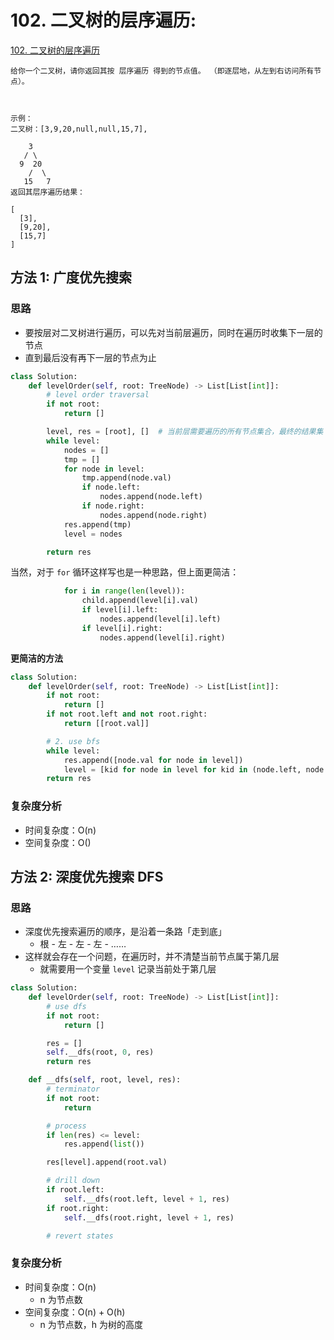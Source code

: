 # 102. 二叉树的层序遍历: 

[102. 二叉树的层序遍历](https://leetcode-cn.com/problems/binary-tree-level-order-traversal/)

```
给你一个二叉树，请你返回其按 层序遍历 得到的节点值。 （即逐层地，从左到右访问所有节点）。

 

示例：
二叉树：[3,9,20,null,null,15,7],

    3
   / \
  9  20
    /  \
   15   7
返回其层序遍历结果：

[
  [3],
  [9,20],
  [15,7]
]
```
## 方法 1: 广度优先搜索

### 思路

* 要按层对二叉树进行遍历，可以先对当前层遍历，同时在遍历时收集下一层的节点
* 直到最后没有再下一层的节点为止

```python
class Solution:
    def levelOrder(self, root: TreeNode) -> List[List[int]]:
        # level order traversal
        if not root:
            return []

        level, res = [root], []  # 当前层需要遍历的所有节点集合，最终的结果集
        while level:
            nodes = []
            tmp = []
            for node in level:
                tmp.append(node.val)
                if node.left:
                    nodes.append(node.left)
                if node.right:
                    nodes.append(node.right)
            res.append(tmp)
            level = nodes

        return res
```

当然，对于 `for` 循环这样写也是一种思路，但上面更简洁：

```python
            for i in range(len(level)):
                child.append(level[i].val)
                if level[i].left:
                    nodes.append(level[i].left)
                if level[i].right:
                    nodes.append(level[i].right)
```

**更简洁的方法**

```python
class Solution:
    def levelOrder(self, root: TreeNode) -> List[List[int]]:
        if not root:
            return []
        if not root.left and not root.right:
            return [[root.val]]

        # 2. use bfs
        while level:
            res.append([node.val for node in level])
            level = [kid for node in level for kid in (node.left, node.right) if kid]
        return res
```



### 复杂度分析

* 时间复杂度：O(n)
* 空间复杂度：O()

## 方法 2: 深度优先搜索 DFS

### 思路

* 深度优先搜索遍历的顺序，是沿着一条路「走到底」
    * 根 - 左 - 左 - 左 - ……
* 这样就会存在一个问题，在遍历时，并不清楚当前节点属于第几层
    * 就需要用一个变量 `level` 记录当前处于第几层

```python
class Solution:
    def levelOrder(self, root: TreeNode) -> List[List[int]]:
        # use dfs
        if not root:
            return []

        res = []
        self.__dfs(root, 0, res)
        return res

    def __dfs(self, root, level, res):
        # terminator
        if not root:
            return

        # process
        if len(res) <= level:
            res.append(list())

        res[level].append(root.val)

        # drill down
        if root.left:
            self.__dfs(root.left, level + 1, res)
        if root.right:
            self.__dfs(root.right, level + 1, res)

        # revert states
```

### 复杂度分析

* 时间复杂度：O(n)
    * n 为节点数 
* 空间复杂度：O(n) + O(h)
    * n 为节点数，h 为树的高度
